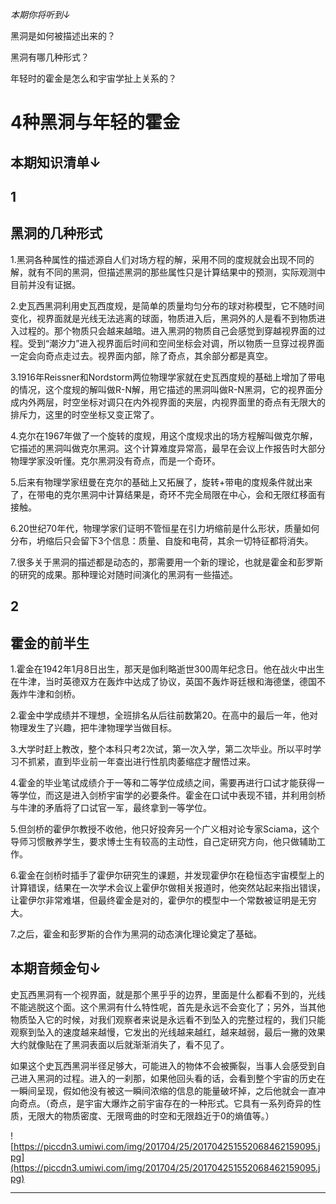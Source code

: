 *本期你将听到↓*

黑洞是如何被描述出来的？

黑洞有哪几种形式？

年轻时的霍金是怎么和宇宙学扯上关系的？

# 4种黑洞与年轻的霍金

## 本期知识清单↓

## 1

## 黑洞的几种形式

1.黑洞各种属性的描述源自人们对场方程的解，采用不同的度规就会出现不同的解，就有不同的黑洞，但描述黑洞的那些属性只是计算结果中的预测，实际观测中目前并没有证据。

2.史瓦西黑洞利用史瓦西度规，是简单的质量均匀分布的球对称模型，它不随时间变化，视界面就是光线无法逃离的球面，物质进入后，黑洞外的人是看不到物质进入过程的。那个物质只会越来越暗。进入黑洞的物质自己会感觉到穿越视界面的过程。受到“潮汐力”进入视界面后时间和空间坐标会对调，所以物质一旦穿过视界面一定会向奇点走过去。视界面内部，除了奇点，其余部分都是真空。

3.1916年Reissner和Nordstorm两位物理学家就在史瓦西度规的基础上增加了带电的情况，这个度规的解叫做R-N解，用它描述的黑洞叫做R-N黑洞，它的视界面分成内外两层，时空坐标对调只在内外视界面的夹层，内视界面里的奇点有无限大的排斥力，这里的时空坐标又变正常了。

4.克尔在1967年做了一个旋转的度规，用这个度规求出的场方程解叫做克尔解，它描述的黑洞叫做克尔黑洞。这个计算难度异常高，最早在会议上作报告时大部分物理学家没听懂。克尔黑洞没有奇点，而是一个奇环。

5.后来有物理学家纽曼在克尔的基础上又拓展了，旋转+带电的度规条件就出来了，在带电的克尔黑洞中计算结果是，奇环不完全局限在中心，会和无限红移面有接触。

6.20世纪70年代，物理学家们证明不管恒星在引力坍缩前是什么形状，质量如何分布，坍缩后只会留下3个信息：质量、自旋和电荷，其余一切特征都将消失。

7.很多关于黑洞的描述都是动态的，那需要用一个新的理论，也就是霍金和彭罗斯的研究的成果。那种理论对随时间演化的黑洞有一些描述。

## 2

## 霍金的前半生

1.霍金在1942年1月8日出生，那天是伽利略逝世300周年纪念日。他在战火中出生在牛津，当时英德双方在轰炸中达成了协议，英国不轰炸哥廷根和海德堡，德国不轰炸牛津和剑桥。

2.霍金中学成绩并不理想，全班排名从后往前数第20。在高中的最后一年，他对物理发生了兴趣，把牛津物理学当做目标。

3.大学时赶上教改，整个本科只考2次试，第一次入学，第二次毕业。所以平时学习不抓紧，直到毕业前一年查出进行性肌肉萎缩症才醒悟过来。

4.霍金的毕业笔试成绩介于一等和二等学位成绩之间，需要再进行口试才能获得一等学位，而这是进入剑桥宇宙学的必要条件。霍金在口试中表现不错，并利用剑桥与牛津的矛盾将了口试官一军，最终拿到一等学位。

5.但剑桥的霍伊尔教授不收他，他只好投奔另一个广义相对论专家Sciama，这个导师习惯散养学生，要求博士生有较高的主动性，自己定研究方向，他只做辅助工作。

6.霍金在剑桥时插手了霍伊尔研究生的课题，并发现霍伊尔在稳恒态宇宙模型上的计算错误，结果在一次学术会议上霍伊尔做相关报道时，他突然站起来指出错误，让霍伊尔非常难堪，但最终霍金是对的，霍伊尔的模型中一个常数被证明是无穷大。

7.之后，霍金和彭罗斯的合作为黑洞的动态演化理论奠定了基础。

## 本期音频金句↓

史瓦西黑洞有一个视界面，就是那个黑乎乎的边界，里面是什么都看不到的，光线不能逃脱这个面。这个黑洞有什么特性呢，首先是永远不会变化了；另外，当其他物质坠入它的时候，对我们观察者来说是永远看不到坠入的完整过程的，我们只能观察到坠入的速度越来越慢，它发出的光线越来越红，越来越弱，最后一撇的效果大约就像贴在了黑洞表面以后就渐渐消失了，看不见了。

如果这个史瓦西黑洞半径足够大，可能进入的物体不会被撕裂，当事人会感受到自己进入黑洞的过程。进入的一刹那，如果他回头看的话，会看到整个宇宙的历史在一瞬间呈现，假如他没有被这一瞬间浓缩的信息的能量破坏掉，之后他就会一直冲向奇点。（奇点，是宇宙大爆炸之前宇宙存在的一种形式。它具有一系列奇异的性质，无限大的物质密度、无限弯曲的时空和无限趋近于0的熵值等。）

![https://piccdn3.umiwi.com/img/201704/25/201704251552068462159095.jpg](https://piccdn3.umiwi.com/img/201704/25/201704251552068462159095.jpg)

---
